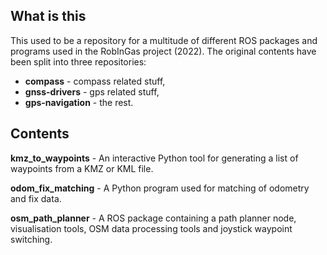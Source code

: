 ## What is this
This used to be a repository for a multitude of different ROS packages and programs used in the RobInGas project (2022). The original contents have been split into three repositories:
  - **compass** - compass related stuff,
  - **gnss-drivers** - gps related stuff,
  - **gps-navigation** - the rest.

## Contents
 **kmz_to_waypoints** - An interactive Python tool for generating a list of waypoints from a KMZ or KML file. 
 
 **odom_fix_matching** - A Python program used for matching of odometry and fix data. 
 
 **osm_path_planner** - A ROS package containing a path planner node, visualisation tools, OSM data processing tools and joystick waypoint switching.
 



